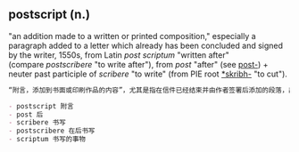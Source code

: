 ## postscript (n.)

"an addition made to a written or printed composition," especially a paragraph added to a letter which already has been concluded and signed by the writer, 1550s, from Latin _post scriptum_ "written after" (compare _postscribere_ "to write after"), from _post_ "after" (see [post-](https://www.etymonline.com/word/post- "Etymology, meaning and definition of post-")) + neuter past participle of _scribere_ "to write" (from PIE root [*skribh-](https://www.etymonline.com/word/*skribh- "Etymology, meaning and definition of *skribh-") "to cut").

```md
“附言，添加到书面或印刷作品的内容”，尤其是指在信件已经结束并由作者签署后添加的段落，出现在1550年代，来源于拉丁语 post scriptum，意为“在后面书写”（与 postscribere “在后面书写” 相比较），其中 post 意为“之后”（见 post-）+ scribere 的中性过去分词，意为“书写”（源自原始印欧语根 *skribh-，意为“切割”）。

- postscript 附言
- post 后
- scribere 书写
- postscribere 在后书写
- scriptum 书写的事物
```
